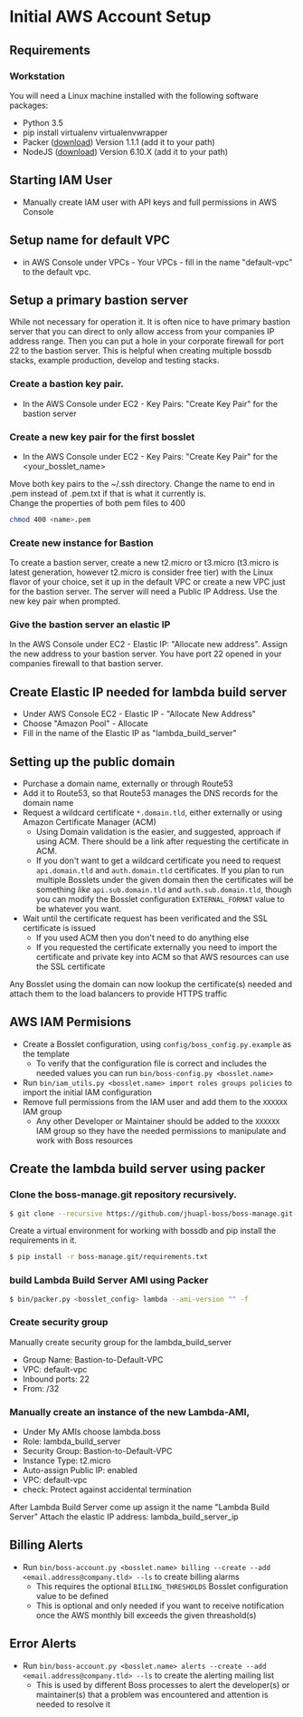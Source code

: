 # Initial AWS Account Setup

## Requirements

### Workstation
You will need a Linux machine installed with the following software packages:
* Python 3.5
* pip install virtualenv virtualenvwrapper
* Packer ([download](https://www.packer.io/)) Version 1.1.1 (add it to your path)
* NodeJS ([download](https://nodejs.org/en/download/)) Version 6.10.X (add it to your path)

## Starting IAM User
* Manually create IAM user with API keys and full permissions in AWS Console

## Setup name for default VPC
* in AWS Console under VPCs - Your VPCs - fill in the name "default-vpc" to the default vpc.

## Setup a primary bastion server
While not necessary for operation it.  It is often nice to have primary 
bastion server that you can direct to only allow access from your companies 
IP address range.  Then you can put a hole in your corporate firewall for port 22 
to the bastion server. This is helpful when creating multiple bossdb stacks, example
production, develop and testing stacks.  

### Create a bastion key pair.
* In the AWS Console under EC2 - Key Pairs: "Create Key Pair" for the bastion server

### Create a new key pair for the first bosslet
* In the AWS Console under EC2 - Key Pairs: "Create Key Pair" for the <your_bosslet_name>

Move both key pairs to the ~/.ssh directory. Change the name to end in .pem instead of .pem.txt if that is what it currently is.  
Change the properties of both pem files to 400
```sh
chmod 400 <name>.pem
``` 

### Create new instance for Bastion
To create a bastion server, create a new t2.micro or t3.micro (t3.micro is latest generation, however t2.micro is consider free tier) with the Linux flavor of your choice, 
set it up in the default VPC or create a new VPC just for the bastion server.  The server will need a Public IP Address.  Use the new key pair when prompted.

### Give the bastion server an elastic IP
In the AWS Console under EC2 - Elastic IP: "Allocate new address".  Assign the new address to your bastion server.  You
have port 22 opened in your companies firewall to that bastion server.


## Create Elastic IP needed for lambda build server
* Under AWS Console EC2 - Elastic IP -  "Allocate New Address"
* Choose "Amazon Pool" - Allocate
* Fill in the name of the Elastic IP as "lambda_build_server"


## Setting up the public domain

* Purchase a domain name, externally or through Route53
* Add it to Route53, so that Route53 manages the DNS records for the domain name
* Request a wildcard certificate `*.domain.tld`, either externally or using Amazon Certificate Manager (ACM)
  - Using Domain validation is the easier, and suggested, approach if using ACM. There should be a link after requesting the certificate in ACM.
  - If you don't want to get a wildcard certificate you need to request `api.domain.tld` and `auth.domain.tld` certificates. If you plan to run multiple Bosslets under the given domain then the certificates will be something _like_ `api.sub.domain.tld` and `auth.sub.domain.tld`, though you can modify the Bosslet configuration `EXTERNAL_FORMAT` value to be whatever you want.
* Wait until the certificate request has been verificated and the SSL certificate is issued
  - If you used ACM then you don't need to do anything else
  - If you requested the certificate externally you need to import the certificate and private key into ACM so that AWS resources can use the SSL certificate

Any Bosslet using the domain can now lookup the certificate(s) needed and attach them to the load balancers to provide HTTPS traffic
  
## AWS IAM Permisions
* Create a Bosslet configuration, using `config/boss_config.py.example` as the template
  - To verify that the configuration file is correct and includes the needed values you can run `bin/boss-config.py <bosslet.name>`
* Run `bin/iam_utils.py <bosslet.name> import roles groups policies` to import the initial IAM configuration
* Remove full permissions from the IAM user and add them to the `XXXXXX` IAM group
  - Any other Developer or Maintainer should be added to the `XXXXXX` IAM group so they have the needed permissions to manipulate and work with Boss resources

## Create the lambda build server using packer

### Clone the boss-manage.git repository recursively.
```sh
$ git clone --recursive https://github.com/jhuapl-boss/boss-manage.git 
```

Create a virtual environment for working with bossdb and pip install the requirements in it.
```sh
$ pip install -r boss-manage.git/requirements.txt
```

### build Lambda Build Server AMI using Packer
```sh
$ bin/packer.py <bosslet_config> lambda --ami-version "" -f
```

### Create security group
Manually create security group for the lambda_build_server
* Group Name: Bastion-to-Default-VPC
* VPC: default-vpc
* Inbound ports: 22
* From: <bastion server ip>/32

### Manually create an instance of the new Lambda-AMI, 
* Under My AMIs choose lambda.boss
* Role: lambda_build_server
* Security Group: Bastion-to-Default-VPC
* Instance Type: t2.micro
* Auto-assign Public IP: enabled
* VPC: default-vpc
* check: Protect against accidental termination

After Lambda Build Server come up assign it the name "Lambda Build Server"
Attach the elastic IP address: lambda_build_server_ip

## Billing Alerts
* Run `bin/boss-account.py <bosslet.name> billing --create --add <email.address@company.tld> --ls` to create billing alarms
  - This requires the optional `BILLING_THRESHOLDS` Bosslet configuration value to be defined
  - This is optional and only needed if you want to receive notification once the AWS monthly bill exceeds the given threashold(s)

## Error Alerts
* Run `bin/boss-account.py <bosslet.name> alerts --create --add <email.address@company.tld> --ls` to create the alerting mailing list
  - This is used by different Boss processes to alert the developer(s) or maintainer(s) that a problem was encountered and attention is needed to resolve it
